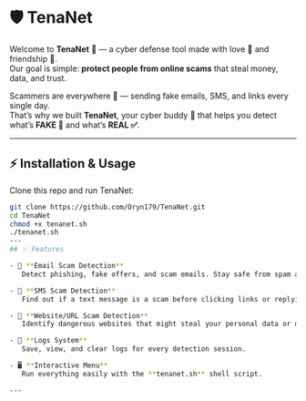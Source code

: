 # 🛡️ TenaNet  

Welcome to **TenaNet** 🚀 — a cyber defense tool made with love 💙 and friendship 🤝.  
Our goal is simple: **protect people from online scams** that steal money, data, and trust.  

Scammers are everywhere 👾 — sending fake emails, SMS, and links every single day.  
That’s why we built **TenaNet**, your cyber buddy 🤖 that helps you detect what’s **FAKE 🚫** and what’s **REAL ✅**.  

---
## ⚡ Installation & Usage  

Clone this repo and run TenaNet:  

```bash
git clone https://github.com/Oryn179/TenaNet.git
cd TenaNet
chmod +x tenanet.sh
./tenanet.sh
---
## ✨ Features  

- 📧 **Email Scam Detection**  
   Detect phishing, fake offers, and scam emails. Stay safe from spam attacks.  

- 📱 **SMS Scam Detection**  
   Find out if a text message is a scam before clicking links or replying.  

- 🔗 **Website/URL Scam Detection**  
   Identify dangerous websites that might steal your personal data or money.  

- 📜 **Logs System**  
   Save, view, and clear logs for every detection session.  

- 🖥️ **Interactive Menu**  
   Run everything easily with the **tenanet.sh** shell script.  

---
